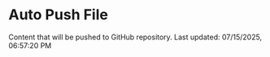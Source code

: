 # Auto Push File

Content that will be pushed to GitHub repository.
Last updated: 07/15/2025, 06:57:20 PM
